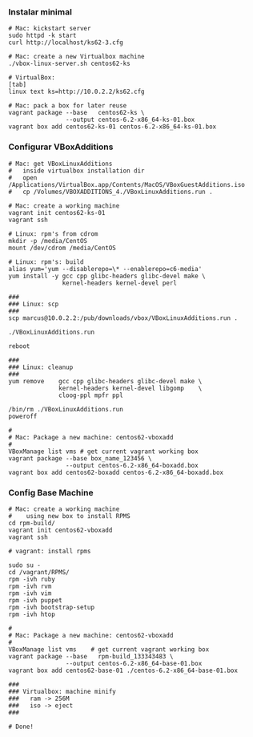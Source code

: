 

### Instalar minimal

    # Mac: kickstart server
    sudo httpd -k start
    curl http://localhost/ks62-3.cfg

    # Mac: create a new Virtualbox machine
    ./vbox-linux-server.sh centos62-ks

    # VirtualBox:
    [tab]
    linux text ks=http://10.0.2.2/ks62.cfg

    # Mac: pack a box for later reuse
    vagrant package --base   centos62-ks \
                    --output centos-6.2-x86_64-ks-01.box
    vagrant box add centos62-ks-01 centos-6.2-x86_64-ks-01.box


### Configurar VBoxAdditions

    # Mac: get VBoxLinuxAdditions
    #   inside virtualbox installation dir
    #   open /Applications/VirtualBox.app/Contents/MacOS/VBoxGuestAdditions.iso
    #   cp /Volumes/VBOXADDITIONS_4./VBoxLinuxAdditions.run .

    # Mac: create a working machine
    vagrant init centos62-ks-01
    vagrant ssh

    # Linux: rpm's from cdrom
    mkdir -p /media/CentOS
    mount /dev/cdrom /media/CentOS

    # Linux: rpm's: build
    alias yum='yum --disablerepo=\* --enablerepo=c6-media'
    yum install -y gcc cpp glibc-headers glibc-devel make \
                   kernel-headers kernel-devel perl

    ###
    ### Linux: scp
    ###
    scp marcus@10.0.2.2:/pub/downloads/vbox/VBoxLinuxAdditions.run .

    ./VBoxLinuxAdditions.run

    reboot

    ###
    ### Linux: cleanup
    ###
    yum remove    gcc cpp glibc-headers glibc-devel make \
                  kernel-headers kernel-devel libgomp    \
                  cloog-ppl mpfr ppl

    /bin/rm ./VBoxLinuxAdditions.run
    poweroff

    #
    # Mac: Package a new machine: centos62-vboxadd
    #
    VBoxManage list vms # get current vagrant working box
    vagrant package --base box_name_123456 \
                    --output centos-6.2-x86_64-boxadd.box
    vagrant box add centos62-boxadd centos-6.2-x86_64-boxadd.box

### Config Base Machine

    # Mac: create a working machine
    #    using new box to install RPMS
    cd rpm-build/
    vagrant init centos62-vboxadd
    vagrant ssh

    # vagrant: install rpms

    sudo su -
    cd /vagrant/RPMS/
    rpm -ivh ruby
    rpm -ivh rvm
    rpm -ivh vim
    rpm -ivh puppet
    rpm -ivh bootstrap-setup
    rpm -ivh htop

    #
    # Mac: Package a new machine: centos62-vboxadd
    #
    VBoxManage list vms    # get current vagrant working box
    vagrant package --base   rpm-build_133343483 \
                    --output centos-6.2-x86_64-base-01.box
    vagrant box add centos62-base-01 ./centos-6.2-x86_64-base-01.box

    ###
    ### Virtualbox: machine minify
    ###   ram -> 256M
    ###   iso -> eject
    ###

    # Done!

